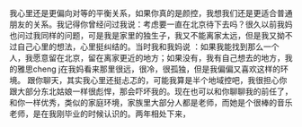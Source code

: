 我心里还是更偏向对等的平衡关系，如果你真的是颜控，我想我们还是更适合普通朋友的关系。我记得你曾经问过我说：考虑要一直在北京待下去吗？很久以前我妈也问过我同样的问题，可是我是家里的独生子，我又不能离家太远，但是我又拗不过自己心里的想法，心里挺纠结的。当时我和我妈说 ：如果我能找到那么一个人，我愿意留在北京，留在离家更近的地方；如果没有，我有自己想去的地方，我的雅思cheng j在我妈看来那里很远，很冷，很孤独，但是我偏偏又喜欢这样的环境。
跟你聊天，其实我心里还挺忐忑的，可能我算是半个地域控吧，我很担心你跟大部分东北姑娘一样很彪悍，那会吓坏我的。现在也可以和你聊聊我的前任了，和你一样优秀，类似的家庭环境，家族里大部分人都是老师，而她是个很棒的音乐老师，是在我刚毕业的时候认识的。两年相处下来，